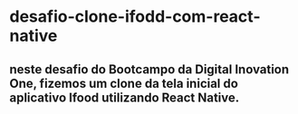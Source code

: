 # desafio-clone-ifodd-com-react-native

## neste desafio do Bootcampo da Digital Inovation One, fizemos um clone da tela inicial do aplicativo Ifood utilizando React Native.
